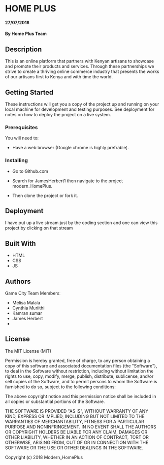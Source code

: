 # HOME PLUS

#### 27/07/2018
#### By **Home Plus Team**

## Description

This is an online platform that partners with Kenyan artisans to showcase and promote their products and services. Through these partnerships we strive to create a thriving online commerce industry that presents the works of our artisans first to Kenya and with time the world.
## Getting Started

These instructions will get you a copy of the project up and running on your local machine for development and testing purposes. See deployment for notes on how to deploy the project on a live system.

### Prerequisites

You will need to: 

* Have a web browser (Google chrome is highly prefrable).


### Installing

* Go to Github.com

* Search for JamesHerbert1 then navigate to the project modern_HomePlus.

* Then clone the project or fork it.

## Deployment

I have put up a live stream just by the coding section and one can view this project by clicking on that stream
## Built With

* HTML
* CSS
* JS

## Authors

Game City Team Members:
* Melisa Malala
* Cynthia Muriithi
* Kamran sumar
* James Herbert
* 


## License

The MIT License (MIT)

Permission is hereby granted, free of charge, to any person obtaining a copy of this software and associated documentation files (the "Software"), to deal in the Software without restriction, including without limitation the rights to use, copy, modify, merge, publish, distribute, sublicense, and/or sell copies of the Software, and to permit persons to whom the Software is furnished to do so, subject to the following conditions:

The above copyright notice and this permission notice shall be included in all copies or substantial portions of the Software.

THE SOFTWARE IS PROVIDED "AS IS", WITHOUT WARRANTY OF ANY KIND, EXPRESS OR IMPLIED, INCLUDING BUT NOT LIMITED TO THE WARRANTIES OF MERCHANTABILITY, FITNESS FOR A PARTICULAR PURPOSE AND NONINFRINGEMENT. IN NO EVENT SHALL THE AUTHORS OR COPYRIGHT HOLDERS BE LIABLE FOR ANY CLAIM, DAMAGES OR OTHER LIABILITY, WHETHER IN AN ACTION OF CONTRACT, TORT OR OTHERWISE, ARISING FROM, OUT OF OR IN CONNECTION WITH THE SOFTWARE OR THE USE OR OTHER DEALINGS IN THE SOFTWARE.

Copyright (c) 2018 Modern_HomePlus